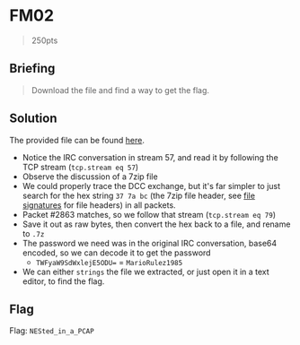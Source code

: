 # FM02
> 250pts

## Briefing
> Download the file and find a way to get the flag.

## Solution
The provided file can be found [here](fm02.zip).

- Notice the IRC conversation in stream 57, and read it by following the TCP stream (`tcp.stream eq 57`)
- Observe the discussion of a 7zip file
- We could properly trace the DCC exchange, but it's far simpler to just search for the hex string `37 7a bc` (the 7zip file header, see [file signatures](https://en.wikipedia.org/wiki/List_of_file_signatures) for file headers) in all packets.
- Packet #2863 matches, so we follow that stream (`tcp.stream eq 79`)
- Save it out as raw bytes, then convert the hex back to a file, and rename to `.7z`
- The password we need was in the original IRC conversation, base64 encoded, so we can decode it to get the password
  - `TWFyaW9SdWxlejE5ODU=` = `MarioRulez1985`
- We can either `strings` the file we extracted, or just open it in a text editor, to find the flag.

## Flag
Flag: `NESted_in_a_PCAP`

